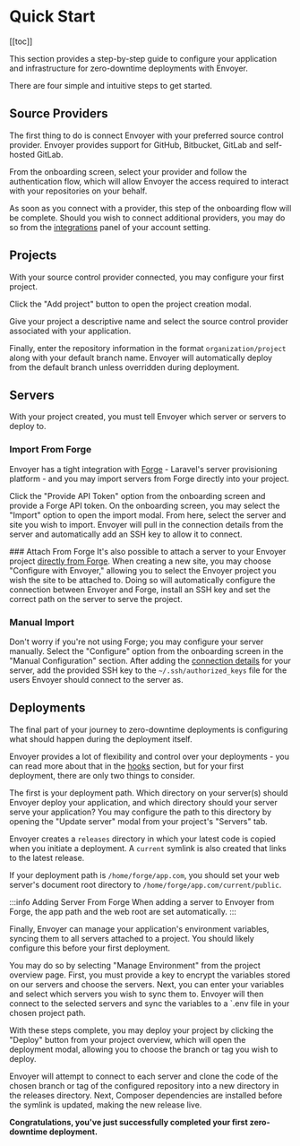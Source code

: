 # Quick Start

[[toc]]

This section provides a step-by-step guide to configure your application and infrastructure for zero-downtime deployments with Envoyer.

There are four simple and intuitive steps to get started.

## Source Providers
The first thing to do is connect Envoyer with your preferred source control provider. Envoyer provides support for GitHub, Bitbucket, GitLab and self-hosted GitLab.

From the onboarding screen, select your provider and follow the authentication flow, which will allow Envoyer the access required to interact with your repositories on your behalf.

As soon as you connect with a provider, this step of the onboarding flow will be complete. Should you wish to connect additional providers, you may do so from the [integrations](https://envoyer.io/user/profile#/integrations) panel of your account setting.

## Projects
With your source control provider connected, you may configure your first project.

Click the "Add project" button to open the project creation modal.

Give your project a descriptive name and select the source control provider associated with your application.

Finally, enter the repository information in the format `organization/project` along with your default branch name. Envoyer will automatically deploy from the default branch unless overridden during deployment.

## Servers
With your project created, you must tell Envoyer which server or servers to deploy to.

### Import From Forge
Envoyer has a tight integration with [Forge](https://forge.laravel.com) - Laravel's server provisioning platform - and you may import servers from Forge directly into your project.

Click the "Provide API Token" option from the onboarding screen and provide a Forge API token. On the onboarding screen, you may select the "Import" option to open the import modal. From here, select the server and site you wish to import. Envoyer will pull in the connection details from the server and automatically add an SSH key to allow it to connect.

### Attach From Forge
It's also possible to attach a server to your Envoyer project [directly from Forge](https://forge.laravel.com/docs/sites/envoyer.html). When creating a new site, you may choose "Configure with Envoyer," allowing you to select the Envoyer project you wish the site to be attached to. Doing so will automatically configure the connection between Envoyer and Forge, install an SSH key and set the correct path on the server to serve the project.

### Manual Import
Don't worry if you're not using Forge; you may configure your server manually. Select the "Configure" option from the onboarding screen in the "Manual Configuration" section. After adding the [connection details](/projects/servers.html#server-configuration) for your server, add the provided SSH key to the `~/.ssh/authorized_keys` file for the users Envoyer should connect to the server as.

## Deployments
The final part of your journey to zero-downtime deployments is configuring what should happen during the deployment itself.

Envoyer provides a lot of flexibility and control over your deployments - you can read more about that in the [hooks](/projects/deployment-hooks.html) section, but for your first deployment, there are only two things to consider.

The first is your deployment path. Which directory on your server(s) should Envoyer deploy your application, and which directory should your server serve your application? You may configure the path to this directory by opening the "Update server" modal from your project's "Servers" tab.

Envoyer creates a `releases` directory in which your latest code is copied when you initiate a deployment. A `current` symlink is also created that links to the latest release.

If your deployment path is `/home/forge/app.com`, you should set your web server's document root directory to `/home/forge/app.com/current/public`.

:::info Adding Server From Forge
When adding a server to Envoyer from Forge, the app path and the web root are set automatically.
:::

Finally, Envoyer can manage your application's environment variables, syncing them to all servers attached to a project. You should likely configure this before your first deployment.

You may do so by selecting "Manage Environment" from the project overview page. First, you must provide a key to encrypt the variables stored on our servers and choose the servers. Next, you can enter your variables and select which servers you wish to sync them to. Envoyer will then connect to the selected servers and sync the variables to a `.env file in your chosen project path.

With these steps complete, you may deploy your project by clicking the "Deploy" button from your project overview, which will open the deployment modal, allowing you to choose the branch or tag you wish to deploy.

Envoyer will attempt to connect to each server and clone the code of the chosen branch or tag of the configured repository into a new directory in the releases directory. Next, Composer dependencies are installed before the symlink is updated, making the new release live.

**Congratulations, you've just successfully completed your first zero-downtime deployment.**